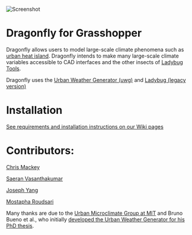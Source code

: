 ![Screenshot](https://github.com/chriswmackey/Dragonfly/blob/master/dragonfly.png)

Dragonfly for Grasshopper
========================================
Dragonfly allows users to model large-scale climate phenomena such as [urban heat island](https://github.com/chriswmackey/Dragonfly/wiki/Urban-Heat-Island).  Dragonfly intends
to make many large-scale climate variables accessible to CAD interfaces and the other insects of [Ladybug Tools](https://github.com/ladybug-tools).

Dragonfly uses the [Urban Weather Generator (uwg)](https://github.com/ladybug-tools/urbanWeatherGen) and [Ladybug (legacy version)](https://github.com/mostaphaRoudsari/Ladybug)


Installation
========================================
[See requirements and installation instructions on our Wiki pages](https://github.com/chriswmackey/Dragonfly/wiki)


Contributors:
========================================

[Chris Mackey](https://github.com/chriswmackey)

[Saeran Vasanthakumar](https://github.com/saeranv)

[Joseph Yang](https://github.com/hansukyang)

[Mostapha Roudsari](https://github.com/mostapharoudsari)


Many thanks are due to the [Urban Microclimate Group at MIT](http://urbanmicroclimate.scripts.mit.edu/index.php) and Bruno Bueno et al.,
who initially [developed the Urban Weather Generator for his PhD thesis](https://dspace.mit.edu/handle/1721.1/59107).

